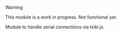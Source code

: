 > [!WARNING]  
> This module is a work in progress. Not functional yet.

Module to handle serial connections via txiki.js.

